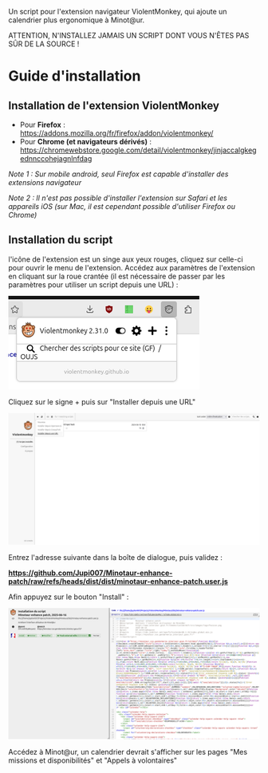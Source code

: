 Un script pour l'extension navigateur ViolentMonkey, qui ajoute un calendrier plus ergonomique à Minot@ur.

ATTENTION, N'INSTALLEZ JAMAIS UN SCRIPT DONT VOUS N'ÊTES PAS SÛR DE LA SOURCE !

# Guide d'installation

## Installation de l'extension ViolentMonkey

- Pour **Firefox** : https://addons.mozilla.org/fr/firefox/addon/violentmonkey/
- Pour **Chrome (et navigateurs dérivés)** : https://chromewebstore.google.com/detail/violentmonkey/jinjaccalgkegednnccohejagnlnfdag

*Note 1 : Sur mobile android, seul Firefox est capable d'installer des extensions navigateur*

*Note 2 : Il n'est pas possible d'installer l'extension sur Safari et les appareils iOS (sur Mac, il est cependant possible d'utiliser Firefox ou Chrome)*

## Installation du script

l'icône de l'extension est un singe aux yeux rouges, cliquez sur celle-ci pour ouvrir le menu de l'extension.
Accédez aux paramètres de l'extension en cliquant sur la roue crantée (il est nécessaire de passer par les paramètres pour utiliser un script depuis une URL) :

![](./.github/screenshots/violentmonkey-menu.png)

Cliquez sur le signe + puis sur "Installer depuis une URL"

![](./.github/screenshots/violentmonkey-install.png)

Entrez l'adresse suivante dans la boîte de dialogue, puis validez :

**https://github.com/Jupi007/Minotaur-enhance-patch/raw/refs/heads/dist/dist/minotaur-enhance-patch.user.js**

Afin appuyez sur le bouton "Install" :

![](./.github/screenshots/violentmonkey-script.png)

Accédez à Minot@ur, un calendrier devrait s'afficher sur les pages "Mes missions et disponibilités" et "Appels à volontaires"
